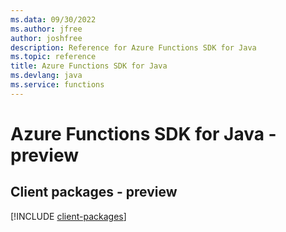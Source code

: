 ```yaml
---
ms.data: 09/30/2022
ms.author: jfree
author: joshfree
description: Reference for Azure Functions SDK for Java
ms.topic: reference
title: Azure Functions SDK for Java
ms.devlang: java
ms.service: functions
---
```

# Azure Functions SDK for Java - preview

## Client packages - preview
[!INCLUDE [client-packages](functions-client-index.md)]